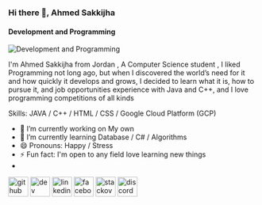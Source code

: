 ### Hi there 👋, Ahmed Sakkijha
#### Development and Programming
![Development and Programming](https://github.blog/wp-content/uploads/2023/09/1200x630-Blog-Master-Half@2x.png?resize=1600%2C850)

I'm  Ahmed Sakkijha from Jordan , A Computer Science student , I liked Programming not long ago, but when I discovered the world’s need for it and how quickly it develops and grows, I decided to learn what it is, how to pursue it, and job opportunities 
experience with Java and C++, and I love programming competitions of all kinds

Skills: JAVA / C++ / HTML / CSS / Google Cloud Platform (GCP)

- 🔭 I’m currently working on My own 
- 🌱 I’m currently learning Database / C# / Algorithms       
- 😄 Pronouns: Happy / Stress  
- ⚡ Fun fact: I'm open to any field love learning new things
- 
[<img src='https://cdn.jsdelivr.net/npm/simple-icons@3.0.1/icons/github.svg' alt='github' height='40'>](https://github.com/AhmedSakkijha)  [<img src='https://cdn.jsdelivr.net/npm/simple-icons@3.0.1/icons/dev-dot-to.svg' alt='dev' height='40'>](https://dev.to/Marksakkijha)  [<img src='https://cdn.jsdelivr.net/npm/simple-icons@3.0.1/icons/linkedin.svg' alt='linkedin' height='40'>](https://www.linkedin.com/in/AhmedSakkijha/)  [<img src='https://cdn.jsdelivr.net/npm/simple-icons@3.0.1/icons/facebook.svg' alt='facebook' height='40'>](https://www.facebook.com/https://www.facebook.com/ahmadsk.sakijha.1?mibextid=ZbWKwL)  [<img src='https://cdn.jsdelivr.net/npm/simple-icons@3.0.1/icons/stackoverflow.svg' alt='stackoverflow' height='40'>](https://stackoverflow.com/users/https://stackoverflow.com/users/23058477/ahmed-rafiq-sakkijha)  [<img src='https://cdn.jsdelivr.net/npm/simple-icons@3.0.1/icons/discord.svg' alt='discord' height='40'>](asphaltbak#)  

